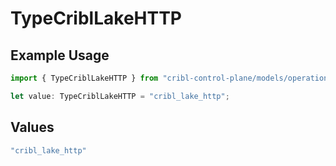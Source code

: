 # TypeCriblLakeHTTP

## Example Usage

```typescript
import { TypeCriblLakeHTTP } from "cribl-control-plane/models/operations";

let value: TypeCriblLakeHTTP = "cribl_lake_http";
```

## Values

```typescript
"cribl_lake_http"
```